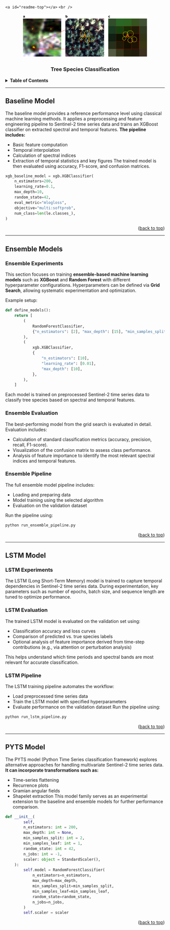 `<a id="readme-top"></a>`
`<br />`

<div align="center">
  <img src="../../doc/assets/images/sentinel.jpg" alt="Logo" width="400">
  <h3 align="center">Tree Species Classification</h3>
</div>

<details>
  <summary><strong>Table of Contents</strong></summary>
  <ol>
    <li><a href="#baseline-model">Baseline Model</a></li>
    <li><a href="#ensemble-models">Ensemble Models</a></li>
    <li><a href="#lstm-model">LSTM Model</a></li>
    <li><a href="#pyts-model">PYTS Model</a></li>
  </ol>
</details>


---
## Baseline Model

The baseline model provides a reference performance level using classical machine learning methods.
It applies a preprocessing and feature engineering pipeline to Sentinel-2 time series data and trains an XGBoost classifier on extracted spectral and temporal features.
**The pipeline includes:**
- Basic feature computation
- Temporal interpolation
- Calculation of spectral indices
- Extraction of temporal statistics and key figures
The trained model is then evaluated using accuracy, F1-score, and confusion matrices.


```python
xgb_baseline_model = xgb.XGBClassifier(
    n_estimators=200,
    learning_rate=0.1,
    max_depth=10,
    random_state=42,
    eval_metric="mlogloss",
    objective="multi:softprob",
    num_class=len(le.classes_),
)
```
<p align="right">(<a href="#readme-top">back to top</a>)</p>

---

## Ensemble Models

### Ensemble Experiments

This section focuses on training **ensemble-based machine learning models** such as **XGBoost** and **Random Forest** with different hyperparameter configurations.
Hyperparameters can be defined via **Grid Search**, allowing systematic experimentation and optimization.

Example setup:

```python
def define_models():
    return [
        (
            RandomForestClassifier,
            {"n_estimators": [2], "max_depth": [15], "min_samples_split": [5]},
        ),
        (
            xgb.XGBClassifier,
            {
                "n_estimators": [10],
                "learning_rate": [0.01],
                "max_depth": [10],
            },
        ),
    ]
```

Each model is trained on preprocessed Sentinel-2 time series data to classify tree species based on spectral and temporal features.

### Ensemble Evaluation

The best-performing model from the grid search is evaluated in detail.
Evaluation includes:

- Calculation of standard classification metrics (accuracy, precision, recall, F1-score).
- Visualization of the confusion matrix to assess class performance.
- Analysis of feature importance to identify the most relevant spectral indices and temporal features.

### Ensemble Pipeline

The full ensemble model pipeline includes:

- Loading and preparing data
- Model training using the selected algorithm
- Evaluation on the validation dataset

Run the pipeline using:

```bash
python run_ensemble_pipeline.py
```

<p align="right">(<a href="#readme-top">back to top</a>)</p>

---

## LSTM Model

### LSTM Experiments

The LSTM (Long Short-Term Memory) model is trained to capture temporal dependencies in Sentinel-2 time series data.
During experimentation, key parameters such as number of epochs, batch size, and sequence length are tuned to optimize performance.

### LSTM Evaluation

The trained LSTM model is evaluated on the validation set using:

- Classification accuracy and loss curves
- Comparison of predicted vs. true species labels
- Optional analysis of feature importance derived from time-step contributions (e.g., via attention or perturbation analysis)

This helps understand which time periods and spectral bands are most relevant for accurate classification.

### LSTM Pipeline

The LSTM training pipeline automates the workflow:

- Load preprocessed time series data
- Train the LSTM model with specified hyperparameters
- Evaluate performance on the validation dataset
  Run the pipeline using:

```bash
python run_lstm_pipeline.py
```

<p align="right">(<a href="#readme-top">back to top</a>)</p>

---


## PYTS Model
The PYTS model (Python Time Series classification framework) explores alternative approaches for handling multivariate Sentinel-2 time series data.
**It can incorporate transformations such as:**
- Time-series flattening
- Recurrence plots
- Gramian angular fields
- Shapelet extraction
This model family serves as an experimental extension to the baseline and ensemble models for further performance comparison.

``` python
def __init__(
        self,
        n_estimators: int = 200,
        max_depth: int = None,
        min_samples_split: int = 2,
        min_samples_leaf: int = 1,
        random_state: int = 42,
        n_jobs: int = -1,
        scaler: object = StandardScaler(),
    ):
        self.model = RandomForestClassifier(
            n_estimators=n_estimators,
            max_depth=max_depth,
            min_samples_split=min_samples_split,
            min_samples_leaf=min_samples_leaf,
            random_state=random_state,
            n_jobs=n_jobs,
        )
        self.scaler = scaler

```


<p align="right">(<a href="#readme-top">back to top</a>)</p>
